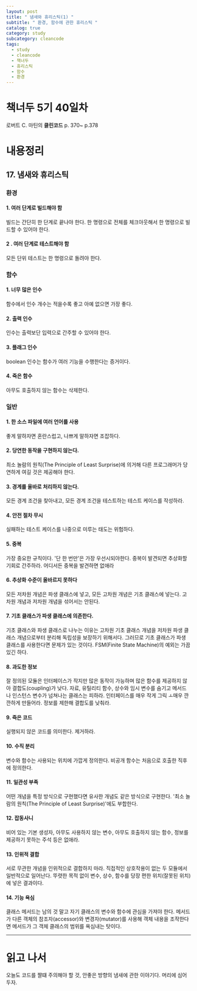 ```yaml
---
layout: post
title: " 냄새와 휴리스틱(1) "
subtitle: " 환경, 함수에 관한 휴리스틱 "
catalog: true
category: study
subcategory: cleancode
tags:
  - study
  - cleancode
  - 책너두
  - 휴리스틱
  - 함수
  - 환경
---
```


# 책너두 5기 40일차

로버트 C. 마틴의 **클린코드** p. 370~ p.378

# 내용정리

## 17. 냄새와 휴리스틱

### 환경

#### 1. 여러 단계로 빌드해야 함

빌드는 간단히 한 단계로 끝나야 한다. 한 명령으로 전체를 체크아웃해서 한 명령으로 빌드할 수 있어야 한다.

#### 2 . 여러 단계로 테스트해야 함

모든 단위 테스트는 한 명령으로 돌려야 한다.

### 함수

#### 1. 너무 많은 인수

함수에서 인수 개수는 적을수록 좋고 아예 없으면 가장 좋다.

#### 2. 출력 인수

인수는 출력보단 입력으로 간주할 수 있어야 한다.

#### 3. 플래그 인수

boolean 인수는 함수가 여러 기능을 수행한다는 증거이다.

#### 4. 죽은 함수

아무도 호출하지 않는 함수는 삭제한다.

### 일반

#### 1. 한 소스 파일에 여러 언어를 사용

좋게 말하자면 혼란스럽고, 나쁘게 말하자면 조잡하다.

#### 2. 당연한 동작을 구현하지 않는다.

최소 놀람의 원칙(The Principle of Least Surprise)에 의거해 다른 프로그래머가 당연하게 여길 것은 제공해야 한다.

#### 3. 경계를 올바로 처리하지 않는다.

모든 경계 조건을 찾아내고, 모든 경계 조건을 테스트하는 테스트 케이스를 작성하라.

#### 4. 안전 절차 무시

실패하는 테스트 케이스를 나중으로 미루는 태도는 위험하다.

#### 5. 중복

가장 중요한 규칙이다. '단 한 번만'은 가장 우선시되야한다. 중복이 발견되면 추상화할 기회로 간주하라. 어디서든 중복을 발견하면 없애라

#### 6. 추상화 수준이 올바르지 못하다

모든 저차원 개념은 파생 클래스에 넣고, 모든 고차원 개념은 기초 클래스에 넣는다. 고차원 개념과 저차원 개념을 섞어서는 안된다.

#### 7. 기초 클래스가 파생 클래스에 의존한다.

기초 클래스와 파생 클래스로 나누는 이유는 고차원 기초 클래스 개념을 저차원 파생 클래스 개념으로부터 분리해 독립성을 보장하기 위해서다. 그러므로 기초 클래스가 파생 클래스를 사용한다면 문제가 있는 것이다. FSM(Finite State Machine)의 예외는 가끔 있긴 하다.

#### 8. 과도한 정보

잘 정의된 모듈은 인터페이스가 작지만 많은 동작이 가능하며 많은 함수를 제공하지 않아 결합도(coupling)가 낮다. 자료, 유틸리티 함수, 상수와 임시 변수를 숨기고 메서드나 인스턴스 변수가 넘쳐나는 클래스는 피하라. 인터페이스를 매우 작게 그릭 ㅗ매우 깐깐하게 만들어라. 정보를 제한해 결합도를 낮춰라.

#### 9. 죽은 코드

실행되지 않은 코드를 의미한다. 제거하라.

#### 10. 수직 분리

변수와 함수는 사용되는 위치에 가깝게 정의한다. 비공개 함수는 처음으로 호출한 직후에 정의한다.

#### 11. 일관성 부족

어떤 개념을 특정 방식으로 구현했다면 유사한 개념도 같은 방식으로 구현한다. '최소 놀람의 원칙(The Principle of Least Surprise)'에도 부합한다.

#### 12. 잡동사니

비어 있는 기본 생성자, 아무도 사용하지 않는 변수, 아무도 호출하지 않는 함수, 정보를 제공하기 못하는 주석 등은 없애라.

#### 13. 인위적 결합

서로 무관한 개념을 인위적으로 결합하지 마라. 직접적인 상호작용이 없는 두 모듈에서 일반적으로 일어난다. 뚜렷한 목적 없이 변수, 상수, 함수를 당장 편한 위치(잘못된 위치)에 넣은 결과이다.

#### 14. 기능 욕심

클래스 메서드는 남의 것 말고 자기 클래스의 변수와 함수에 관심을 가져야 한다. 메서드가 다른 객체의 참조자(accessor)와 변경자(mutator)를 사용해 객체 내용을 조작한다면 메서드가 그 객체 클래스의 범위를 욕심내는 탓이다.

---

# 읽고 나서

오늘도 코드를 짤떄 주의해야 할 것, 안좋은 방향의 냄새에 관한 이야기다. 머리에 심어두자.
